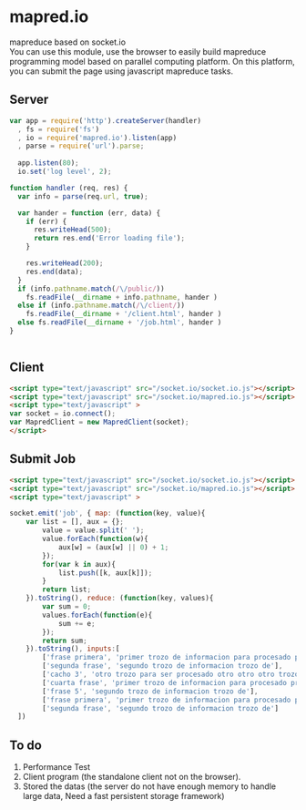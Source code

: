 mapred.io
=========

mapreduce based on socket.io  
You can use this module, use the browser to easily build mapreduce programming model based on parallel computing platform. On this platform, you can submit the page using javascript mapreduce tasks.



## Server
```js
var app = require('http').createServer(handler)
  , fs = require('fs')
  , io = require('mapred.io').listen(app)
  , parse = require('url').parse;
  
  app.listen(80);
  io.set('log level', 2);

function handler (req, res) {
  var info = parse(req.url, true);

  var hander = function (err, data) {
	if (err) {
	  res.writeHead(500);
	  return res.end('Error loading file');
	}

	res.writeHead(200);
	res.end(data);
  }
  if (info.pathname.match(/\/public/))
	fs.readFile(__dirname + info.pathname, hander )
  else if (info.pathname.match(/\/client/))
	fs.readFile(__dirname + '/client.html', hander )
  else fs.readFile(__dirname + '/job.html', hander )
}



```

## Client
```html
<script type="text/javascript" src="/socket.io/socket.io.js"></script>
<script type="text/javascript" src="/socket.io/mapred.io.js"></script>
<script type="text/javascript" >
var socket = io.connect();
var MapredClient = new MapredClient(socket);
</script>
```
## Submit Job
```html
<script type="text/javascript" src="/socket.io/socket.io.js"></script>
<script type="text/javascript" src="/socket.io/mapred.io.js"></script>
<script type="text/javascript" >

socket.emit('job', { map: (function(key, value){
  	var list = [], aux = {};
		value = value.split(' ');
		value.forEach(function(w){
			aux[w] = (aux[w] || 0) + 1;
		});
		for(var k in aux){
			list.push([k, aux[k]]);
		}
		return list;
	}).toString(), reduce: (function(key, values){
		var sum = 0;
		values.forEach(function(e){
			sum += e;
		});
		return sum;
	}).toString(), inputs:[
		['frase primera', 'primer trozo de informacion para procesado primer trozo'],
		['segunda frase', 'segundo trozo de informacion trozo de'],
		['cacho 3', 'otro trozo para ser procesado otro otro otro trozo'],
		['cuarta frase', 'primer trozo de informacion para procesado primer trozo'],
		['frase 5', 'segundo trozo de informacion trozo de'],
		['frase primera', 'primer trozo de informacion para procesado primer trozo'],
		['segunda frase', 'segundo trozo de informacion trozo de']
  ])
```
## To do
1. Performance Test
2. Client program (the standalone client not on the browser).
3. Stored the datas (the server do not have enough memory to handle large data, Need a fast persistent storage framework)


